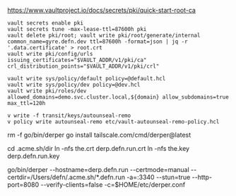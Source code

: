https://www.vaultproject.io/docs/secrets/pki/quick-start-root-ca

    vault secrets enable pki
    vault secrets tune -max-lease-ttl=87600h pki
    vault delete pki/root; vault write pki/root/generate/internal common_name=gyre.defn.dev ttl=87600h -format=json | jq -r '.data.certificate' > root.crt
    vault write pki/config/urls issuing_certificates="$VAULT_ADDR/v1/pki/ca" crl_distribution_points="$VAULT_ADDR/v1/pki/crl"

    vault write sys/policy/default policy=@default.hcl
    vault write sys/policy/dev policy=@dev.hcl
    vault write pki/roles/dev allowed_domains=demo.svc.cluster.local,${domain} allow_subdomains=true max_ttl=120h

    v write -f transit/keys/autounseal-remo
    v policy write autounseal-remo etc/vault-autounseal-remo-policy.hcl

rm -f go/bin/derper
go install tailscale.com/cmd/derper@latest

cd .acme.sh/dir
ln -nfs the.crt derp.defn.run.crt
ln -nfs the.key derp.defn.run.key

go/bin/derper --hostname=derp.defn.run --certmode=manual --certdir=/Users/defn/.acme.sh/\*.defn.run -a=:3340 --stun=true --http-port=8080 --verify-clients=false -c=$HOME/etc/derper.conf
